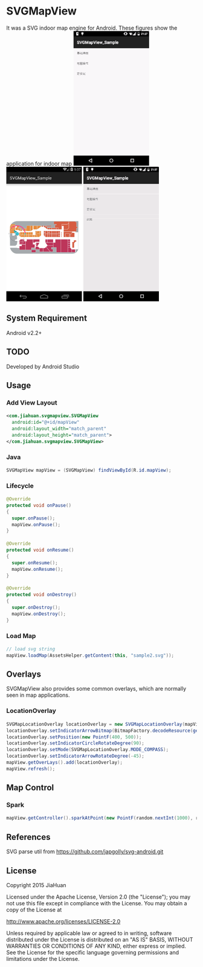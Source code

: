# SVGMapView
It was a SVG indoor map engine for Android.
These figures show the application for indoor map
<img src="./images/overall_sample.gif" width="200px" height="auto" />
<img src="./images/location_sample.png" width="200px" height="auto" />
<img src="./images/spark_sample.gif" width="200px" height="auto" />

## System Requirement
Android v2.2+

## TODO
Developed by Android Studio

## Usage
### Add View Layout
```xml
<com.jiahuan.svgmapview.SVGMapView
  android:id="@+id/mapView"
  android:layout_width="match_parent"
  android:layout_height="match_parent">
</com.jiahuan.svgmapview.SVGMapView>
```

### Java
```java
SVGMapView mapView = (SVGMapView) findViewById(R.id.mapView);
```

### Lifecycle
```java
@Override
protected void onPause()
{
  super.onPause();
  mapView.onPause();
}

@Override
protected void onResume()
{
  super.onResume();
  mapView.onResume();
}

@Override
protected void onDestroy()
{
  super.onDestroy();
  mapView.onDestroy();
}
```

### Load Map
```java
// load svg string
mapView.loadMap(AssetsHelper.getContent(this, "sample2.svg"));
```

## Overlays
SVGMapView also provides some common overlays, which are normally seen in map applications.
### LocationOverlay
```java
SVGMapLocationOverlay locationOverlay = new SVGMapLocationOverlay(mapView);
locationOverlay.setIndicatorArrowBitmap(BitmapFactory.decodeResource(getResources(), R.mipmap.indicator_arrow));
locationOverlay.setPosition(new PointF(400, 500));
locationOverlay.setIndicatorCircleRotateDegree(90);
locationOverlay.setMode(SVGMapLocationOverlay.MODE_COMPASS);
locationOverlay.setIndicatorArrowRotateDegree(-45);
mapView.getOverLays().add(locationOverlay);
mapView.refresh();
```

## Map Control
### Spark
```java
mapView.getController().sparkAtPoint(new PointF(random.nextInt(1000), random.nextInt(1000)), 100, color, 10);
```

## References
SVG parse util from https://github.com/japgolly/svg-android.git


## License
Copyright 2015 JiaHuan

Licensed under the Apache License, Version 2.0 (the "License");
you may not use this file except in compliance with the License.
You may obtain a copy of the License at

http://www.apache.org/licenses/LICENSE-2.0

Unless required by applicable law or agreed to in writing, software
distributed under the License is distributed on an "AS IS" BASIS,
WITHOUT WARRANTIES OR CONDITIONS OF ANY KIND, either express or implied.
See the License for the specific language governing permissions and limitations under the License.


